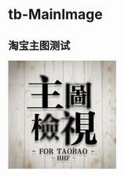 # tb-MainImage
## 淘宝主图测试

![](https://raw.githubusercontent.com/pealpool/tb-MainImage/master/h01.png)
